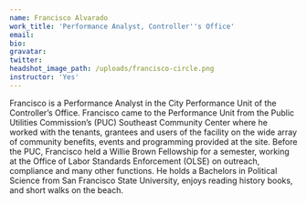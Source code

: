 ```yaml
---
name: Francisco Alvarado
work_title: 'Performance Analyst, Controller''s Office'
email:
bio:
gravatar:
twitter:
headshot_image_path: /uploads/francisco-circle.png
instructor: 'Yes'
---
```


Francisco is a Performance Analyst in the City Performance Unit of the Controller’s Office. Francisco came to the Performance Unit from the Public Utilities Commission’s (PUC) Southeast Community Center where he worked with the tenants, grantees and users of the facility on the wide array of community benefits, events and programming provided at the site. Before the PUC, Francisco held a Willie Brown Fellowship for a semester, working at the Office of Labor Standards Enforcement (OLSE) on outreach, compliance and many other functions. He holds a Bachelors in Political Science from San Francisco State University, enjoys reading history books, and short walks on the beach.